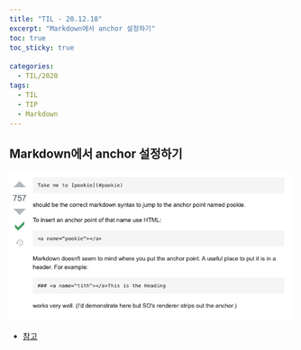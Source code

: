 ```yaml
---
title: "TIL - 20.12.18"
excerpt: "Markdown에서 anchor 설정하기"
toc: true
toc_sticky: true

categories:
  - TIL/2020
tags:
  - TIL
  - TIP
  - Markdown
---
```


## Markdown에서 anchor 설정하기

![image-20201218175503446](../../../assets/images/TIL/image-20201218175503446.png)

* [참고](https://stackoverflow.com/questions/5319754/cross-reference-named-anchor-in-markdown)





